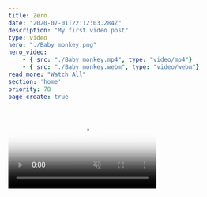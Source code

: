 ```yaml
---
title: Zero
date: "2020-07-01T22:12:03.284Z"
description: "My first video post"
type: video
hero: "./Baby monkey.png"
hero_video: 
    - { src: "./Baby monkey.mp4", type: "video/mp4"}
    - { src: "./Baby monkey.webm", type: "video/webm"}
read_more: "Watch All"
section: 'home'
priority: 78
page_create: true
---
```



<video poster="./Zero.png" autoplay loop playsinline muted>
    <source src="./Zero.mp4" type="video/mp4">
    <source src="./Zero.webm" type="video/webm">
</video>
